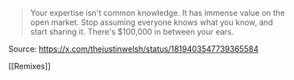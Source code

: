 > Your expertise isn't common knowledge.
> It has immense value on the open market.
> Stop assuming everyone knows what you know, and start sharing it.
> There's $100,000 in between your ears.

Source: https://x.com/thejustinwelsh/status/1819403547739365584

[[Remixes]]
